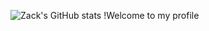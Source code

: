 ![Zack's GitHub stats](https://github-readme-stats.vercel.app/api?username=king101-bit&show_icons=true&theme=radical)
!Welcome to my profile
